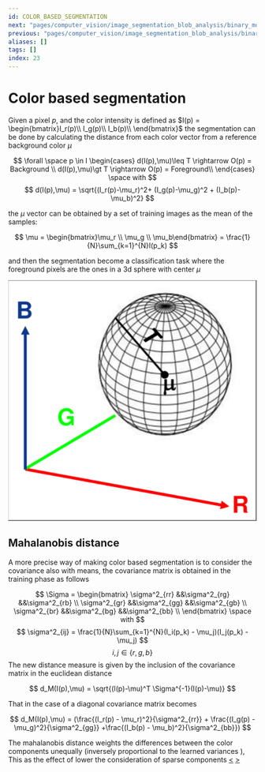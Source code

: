 ```yaml
---
id: COLOR_BASED_SEGMENTATION
next: "pages/computer_vision/image_segmentation_blob_analysis/binary_morphology.md"
previous: "pages/computer_vision/image_segmentation_blob_analysis/binarization.md"
aliases: []
tags: []
index: 23
---
```


# Color based segmentation

Given a pixel $p$, and the color intensity is defined as $I(p) = \begin{bmatrix}I_r(p)\\ I_g(p)\\ I_b(p)\\ \end{bmatrix}$ the segmentation can be done by calculating the distance from each color vector from a reference background color $\mu$

$$
\forall \space p \in I \begin{cases}
d(I(p),\mu)\leq T \rightarrow O(p) = Background \\
d(I(p),\mu)\gt T \rightarrow O(p) = Foreground\\
\end{cases}
\space with
$$
$$
d(I(p),\mu) = \sqrt{(I_r(p)-\mu_r)^2+ (I_g(p)-\mu_g)^2 + (I_b(p)- \mu_b)^2}
$$

the $\mu$ vector can be obtained by a set of training images as the mean of the samples:

$$
\mu = \begin{bmatrix}\mu_r \\ \mu_g \\ \mu_b\end{bmatrix} = \frac{1}{N}\sum_{k=1}^{N}I(p_k)
$$

and then the segmentation become a classification task where the foreground pixels are the ones in a 3d sphere with center $\mu$

![](assets/computer_vision/Pasted_image_20240303160809.png)

## Mahalanobis distance

A more precise way of making color based segmentation is to consider the covariance also with means, the covariance matrix is obtained in the training phase as follows

$$
\Sigma = \begin{bmatrix}
\sigma^2_{rr} &&\sigma^2_{rg} &&\sigma^2_{rb} \\
\sigma^2_{gr} &&\sigma^2_{gg} &&\sigma^2_{gb} \\
\sigma^2_{br} &&\sigma^2_{bg} &&\sigma^2_{bb} \\
\end{bmatrix} \space with
$$
$$
\sigma^2_{ij} = \frac{1}{N}\sum_{k=1}^{N}(I_i(p_k) - \mu_j)(I_j(p_k) - \mu_j)
$$
$$
i,j \in \{r,g,b\}
$$
The new distance measure is given by the inclusion of the covariance matrix in the euclidean distance

$$
d_M(I(p),\mu) = \sqrt{(I(p)-\mu)^T \Sigma^{-1}(I(p)-\mu)}
$$

That in the case of a diagonal covariance matrix becomes

$$
d_M(I(p),\mu) = (\frac{(I_r(p) - \mu_r)^2}{\sigma^2_{rr}} + \frac{(I_g(p) - \mu_g)^2}{\sigma^2_{gg}} +\frac{(I_b(p) - \mu_b)^2}{\sigma^2_{bb}})
$$

The mahalanobis distance weights the differences between the color components unequally (inversely proportional to the learned variances ), This as the effect of lower the consideration of sparse components
[<](pages/computer_vision/image_segmentation_blob_analysis/binarization.md) [>](pages/computer_vision/image_segmentation_blob_analysis/binary_morphology.md)
